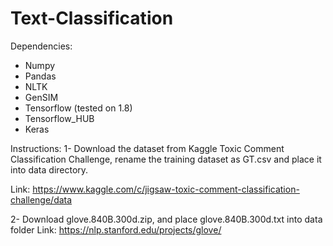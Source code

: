 # Text-Classification
Dependencies: 
* Numpy
* Pandas
* NLTK
* GenSIM
* Tensorflow (tested on 1.8)
* Tensorflow_HUB
* Keras


Instructions:
1- Download the dataset from Kaggle Toxic Comment Classification Challenge, rename the training dataset as GT.csv and place it into data directory.

Link: https://www.kaggle.com/c/jigsaw-toxic-comment-classification-challenge/data

2- Download glove.840B.300d.zip, and place glove.840B.300d.txt into data folder
Link: https://nlp.stanford.edu/projects/glove/
